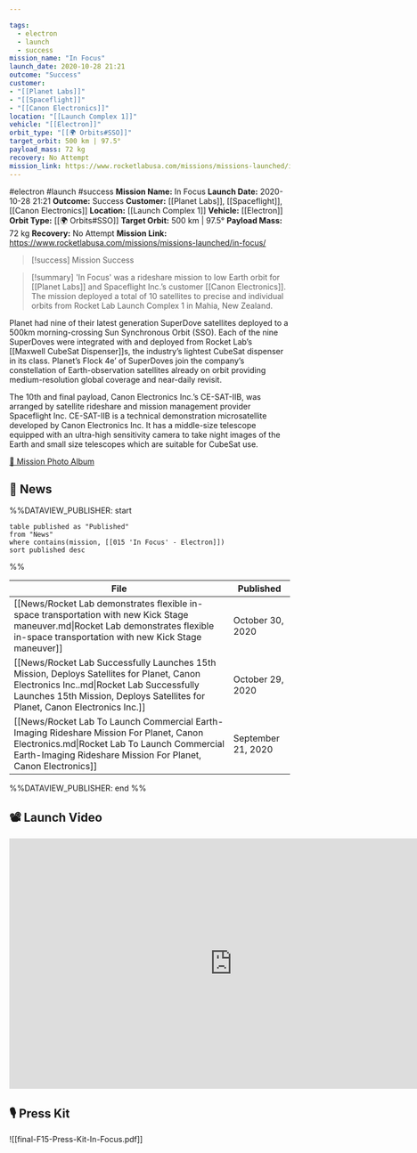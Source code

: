 ```yaml
---

tags:
  - electron
  - launch
  - success
mission_name: "In Focus"
launch_date: 2020-10-28 21:21
outcome: "Success"
customer: 
- "[[Planet Labs]]"
- "[[Spaceflight]]"
- "[[Canon Electronics]]"
location: "[[Launch Complex 1]]"
vehicle: "[[Electron]]"
orbit_type: "[[🌍 Orbits#SSO]]"
target_orbit: 500 km | 97.5°
payload_mass: 72 kg
recovery: No Attempt
mission_link: https://www.rocketlabusa.com/missions/missions-launched/in-focus/
---
```


#electron #launch #success
**Mission Name:** In Focus
**Launch Date:** 2020-10-28 21:21
**Outcome:** Success
**Customer:** [[Planet Labs]], [[Spaceflight]], [[Canon Electronics]]
**Location:** [[Launch Complex 1]]
**Vehicle:** [[Electron]]
**Orbit Type:** [[🌍 Orbits#SSO]]
**Target Orbit:** 500 km | 97.5°
**Payload Mass:** 72 kg
**Recovery:** No Attempt
**Mission Link:** https://www.rocketlabusa.com/missions/missions-launched/in-focus/

>[!success] Mission Success

>[!summary]
'In Focus' was a rideshare mission to low Earth orbit for [[Planet Labs]] and Spaceflight Inc.’s customer [[Canon Electronics]]. The mission deployed a total of 10 satellites to precise and individual orbits from Rocket Lab Launch Complex 1 in Mahia, New Zealand.
>
Planet had nine of their latest generation SuperDove satellites deployed to a 500km morning-crossing Sun Synchronous Orbit (SSO). Each of the nine SuperDoves were integrated with and deployed from Rocket Lab’s [[Maxwell CubeSat Dispenser]]s, the industry’s lightest CubeSat dispenser in its class. Planet’s Flock 4e’ of SuperDoves join the company’s constellation of Earth-observation satellites already on orbit providing medium-resolution global coverage and near-daily revisit.
>
The 10th and final payload, Canon Electronics Inc.’s CE-SAT-IIB, was arranged by satellite rideshare and mission management provider Spaceflight Inc. CE-SAT-IIB is a technical demonstration microsatellite developed by Canon Electronics Inc. It has a middle-size telescope equipped with an ultra-high sensitivity camera to take night images of the Earth and small size telescopes which are suitable for CubeSat use.
>
[📸 Mission Photo Album](https://www.flickr.com/photos/rocketlab/albums/72157716860029003/)

## 📰 News
%%DATAVIEW_PUBLISHER: start
```
table published as "Published"
from "News"
where contains(mission, [[015 'In Focus' - Electron]])
sort published desc
```
%%

| File                                                                                                                                                                                                                   | Published          |
| ---------------------------------------------------------------------------------------------------------------------------------------------------------------------------------------------------------------------- | ------------------ |
| [[News/Rocket Lab demonstrates flexible in-space transportation with new Kick Stage maneuver.md\|Rocket Lab demonstrates flexible in-space transportation with new Kick Stage maneuver]]                               | October 30, 2020   |
| [[News/Rocket Lab Successfully Launches 15th Mission, Deploys Satellites for Planet, Canon Electronics Inc..md\|Rocket Lab Successfully Launches 15th Mission, Deploys Satellites for Planet, Canon Electronics Inc.]] | October 29, 2020   |
| [[News/Rocket Lab To Launch Commercial Earth-Imaging Rideshare Mission For Planet, Canon Electronics.md\|Rocket Lab To Launch Commercial Earth-Imaging Rideshare Mission For Planet, Canon Electronics]]               | September 21, 2020 |

%%DATAVIEW_PUBLISHER: end %%

## 📽️ Launch Video

<iframe width="800" height="450" src="https://www.youtube.com/embed/axXm-z2NzW8" title="Rocket Lab&#39;s Electron - In Focus Mission" frameborder="0" allow="accelerometer; autoplay; clipboard-write; encrypted-media; gyroscope; picture-in-picture; web-share" referrerpolicy="strict-origin-when-cross-origin" allowfullscreen></iframe>     

## 🎙️ Press Kit

![[final-F15-Press-Kit-In-Focus.pdf]]